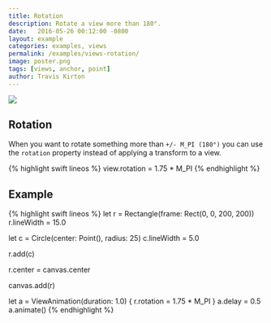 ```yaml
---
title: Rotation
description: Rotate a view more than 180°.
date:   2016-05-26 00:12:00 -0800
layout: example
categories: examples, views
permalink: /examples/views-rotation/
image: poster.png
tags: [views, anchor, point]
author: Travis Kirton
---
```

![](rotation.png)

## Rotation
When you want to rotate something more than `+/- M_PI (180°)` you can use the `rotation` property instead of applying a transform to a view.

{% highlight swift lineos %}
view.rotation = 1.75 * M_PI
{% endhighlight %}

## Example
{% highlight swift lineos %}
let r = Rectangle(frame: Rect(0, 0, 200, 200))
r.lineWidth = 15.0

let c = Circle(center: Point(), radius: 25)
c.lineWidth = 5.0

r.add(c)

r.center = canvas.center

canvas.add(r)

let a = ViewAnimation(duration: 1.0) {
    r.rotation = 1.75 * M_PI
}
a.delay = 0.5
a.animate()
{% endhighlight %}
